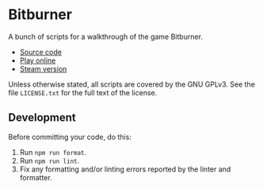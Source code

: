 # Bitburner

A bunch of scripts for a walkthrough of the game Bitburner.

<!-- prettier-ignore -->
- [Source code](https://github.com/danielyxie/bitburner)
- [Play online](https://danielyxie.github.io/bitburner/)
- [Steam version](https://store.steampowered.com/app/1812820/Bitburner/)

Unless otherwise stated, all scripts are covered by the GNU GPLv3. See the file
`LICENSE.txt` for the full text of the license.

## Development

Before committing your code, do this:

1. Run `npm run format`.
1. Run `npm run lint`.
1. Fix any formatting and/or linting errors reported by the linter and
   formatter.
